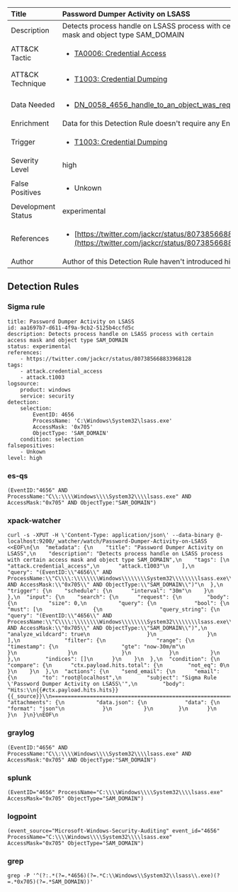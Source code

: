 | Title                | Password Dumper Activity on LSASS                                                                                                                                                 |
|:---------------------|:------------------------------------------------------------------------------------------------------------------------------------------------------------|
| Description          | Detects process handle on LSASS process with certain access mask and object type SAM_DOMAIN                                                                                                                                           |
| ATT&amp;CK Tactic    |  <ul><li>[TA0006: Credential Access](https://attack.mitre.org/tactics/TA0006)</li></ul>  |
| ATT&amp;CK Technique | <ul><li>[T1003: Credential Dumping](https://attack.mitre.org/techniques/T1003)</li></ul>  |
| Data Needed          | <ul><li>[DN_0058_4656_handle_to_an_object_was_requested](../Data_Needed/DN_0058_4656_handle_to_an_object_was_requested.md)</li></ul>  |
| Enrichment           |  Data for this Detection Rule doesn't require any Enrichments.  |
| Trigger              | <ul><li>[T1003: Credential Dumping](../Triggers/T1003.md)</li></ul>  |
| Severity Level       | high |
| False Positives      | <ul><li>Unkown</li></ul>  |
| Development Status   | experimental |
| References           | <ul><li>[https://twitter.com/jackcr/status/807385668833968128](https://twitter.com/jackcr/status/807385668833968128)</li></ul>  |
| Author               |  Author of this Detection Rule haven't introduced himself  |


## Detection Rules

### Sigma rule

```
title: Password Dumper Activity on LSASS
id: aa1697b7-d611-4f9a-9cb2-5125b4ccfd5c
description: Detects process handle on LSASS process with certain access mask and object type SAM_DOMAIN
status: experimental
references:
    - https://twitter.com/jackcr/status/807385668833968128
tags:
    - attack.credential_access
    - attack.t1003
logsource:
    product: windows
    service: security
detection:
    selection:
        EventID: 4656
        ProcessName: 'C:\Windows\System32\lsass.exe'
        AccessMask: '0x705'
        ObjectType: 'SAM_DOMAIN'
    condition: selection
falsepositives:
    - Unkown
level: high

```





### es-qs
    
```
(EventID:"4656" AND ProcessName:"C\\:\\\\Windows\\\\System32\\\\lsass.exe" AND AccessMask:"0x705" AND ObjectType:"SAM_DOMAIN")
```


### xpack-watcher
    
```
curl -s -XPUT -H \'Content-Type: application/json\' --data-binary @- localhost:9200/_watcher/watch/Password-Dumper-Activity-on-LSASS <<EOF\n{\n  "metadata": {\n    "title": "Password Dumper Activity on LSASS",\n    "description": "Detects process handle on LSASS process with certain access mask and object type SAM_DOMAIN",\n    "tags": [\n      "attack.credential_access",\n      "attack.t1003"\n    ],\n    "query": "(EventID:\\"4656\\" AND ProcessName:\\"C\\\\:\\\\\\\\Windows\\\\\\\\System32\\\\\\\\lsass.exe\\" AND AccessMask:\\"0x705\\" AND ObjectType:\\"SAM_DOMAIN\\")"\n  },\n  "trigger": {\n    "schedule": {\n      "interval": "30m"\n    }\n  },\n  "input": {\n    "search": {\n      "request": {\n        "body": {\n          "size": 0,\n          "query": {\n            "bool": {\n              "must": [\n                {\n                  "query_string": {\n                    "query": "(EventID:\\"4656\\" AND ProcessName:\\"C\\\\:\\\\\\\\Windows\\\\\\\\System32\\\\\\\\lsass.exe\\" AND AccessMask:\\"0x705\\" AND ObjectType:\\"SAM_DOMAIN\\")",\n                    "analyze_wildcard": true\n                  }\n                }\n              ],\n              "filter": {\n                "range": {\n                  "timestamp": {\n                    "gte": "now-30m/m"\n                  }\n                }\n              }\n            }\n          }\n        },\n        "indices": []\n      }\n    }\n  },\n  "condition": {\n    "compare": {\n      "ctx.payload.hits.total": {\n        "not_eq": 0\n      }\n    }\n  },\n  "actions": {\n    "send_email": {\n      "email": {\n        "to": "root@localhost",\n        "subject": "Sigma Rule \'Password Dumper Activity on LSASS\'",\n        "body": "Hits:\\n{{#ctx.payload.hits.hits}}{{_source}}\\n================================================================================\\n{{/ctx.payload.hits.hits}}",\n        "attachments": {\n          "data.json": {\n            "data": {\n              "format": "json"\n            }\n          }\n        }\n      }\n    }\n  }\n}\nEOF\n
```


### graylog
    
```
(EventID:"4656" AND ProcessName:"C\\:\\\\Windows\\\\System32\\\\lsass.exe" AND AccessMask:"0x705" AND ObjectType:"SAM_DOMAIN")
```


### splunk
    
```
(EventID="4656" ProcessName="C:\\\\Windows\\\\System32\\\\lsass.exe" AccessMask="0x705" ObjectType="SAM_DOMAIN")
```


### logpoint
    
```
(event_source="Microsoft-Windows-Security-Auditing" event_id="4656" ProcessName="C:\\\\Windows\\\\System32\\\\lsass.exe" AccessMask="0x705" ObjectType="SAM_DOMAIN")
```


### grep
    
```
grep -P '^(?:.*(?=.*4656)(?=.*C:\\Windows\\System32\\lsass\\.exe)(?=.*0x705)(?=.*SAM_DOMAIN))'
```



